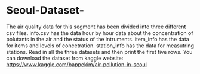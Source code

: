 # Seoul-Dataset-
The air quality data for this segment has been divided into three different csv files.  info.csv has the data hour by hour data about the concentration of polutants in the air and the status of the intruments. item_info has the data for items and levels of concetration. station_info has the data for measutring stations.  Read in all the three datasets and then print the first five rows.  You can download the dataset from kaggle website: https://www.kaggle.com/bappekim/air-pollution-in-seoul
